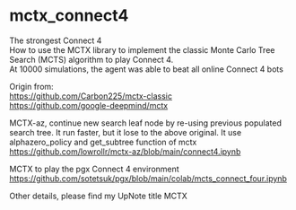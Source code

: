 # mctx_connect4  
The strongest Connect 4   
How to use the MCTX library to implement the classic Monte Carlo Tree Search (MCTS) algorithm to play Connect 4.  
At 10000 simulations, the agent was able to beat all online Connect 4 bots   

Origin from:  
https://github.com/Carbon225/mctx-classic  
https://github.com/google-deepmind/mctx  

MCTX-az, continue new search leaf node by re-using previous populated search tree. It run faster, but it lose to the above original. It use alphazero_policy and get_subtree function of mctx  
https://github.com/lowrollr/mctx-az/blob/main/connect4.ipynb   

MCTX to play the pgx Connect 4 environment  
https://github.com/sotetsuk/pgx/blob/main/colab/mcts_connect_four.ipynb  

Other details, please find my UpNote title MCTX  
